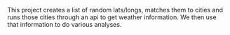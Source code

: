 This project creates a list of random lats/longs, matches them to cities and runs those cities through an api to get weather information.
We then use that information to do various analyses.
